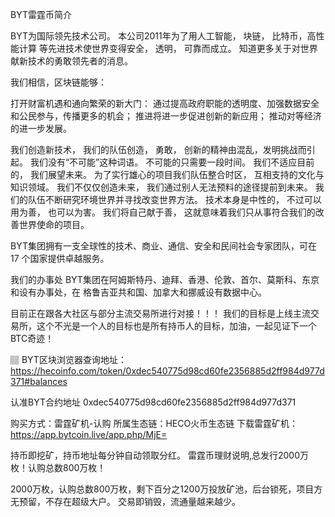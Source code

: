 BYT雷霆币简介

BYT为国际领先技术公司。 本公司2011年为了用人工智能， 块链， 比特币，高性能计算 等先进技术使世界变得安全， 透明， 可靠而成立。 知道更多关于对世界献新技术的勇敢领先者的消息。

我们相信，区块链能够：

打开财富机遇和通向繁荣的新大门：
通过提高政府职能的透明度、加强数据安全和公民参与，传播更多的机会；
推进将进一步促进创新的新应用；
推动对等经济的进一步发展。

我们创造新技术， 我们的队伍创造， 勇敢， 创新的精神由混乱，发明挑战而引起。 我们没有“不可能”这种词语。 不可能的只需要一段时间。
我们不适应目前的， 我们展望未来。 为了实行雄心的项目我们队伍整合时区， 互相支持的文化与知识领域。
我们不仅仅创造未来， 我们通过别人无法预料的途径提前到未来。 我们的队伍不断研究环境世界并寻找改变世界方法。
技术本身是中性的， 不过可以用为善， 也可以为害。 我们将自己献于善， 这就意味着我们只从事符合我们的改善世界使命的项目。

BYT集团拥有一支全球性的技术、商业、通信、安全和民间社会专家团队，可在 17 个国家提供卓越服务。

我们的办事处
BYT集团在阿姆斯特丹、迪拜、香港、伦敦、首尔、莫斯科、东京和设有办事处，在 格鲁吉亚共和国、加拿大和挪威设有数据中心。

目前正在跟各大社区与部分主流交易所进行对接！！！
我们的目标是上线主流交易所，这个不光是一个人的目标也是所有持币人的目标，加油，一起见证下一个BTC奇迹！

 

🏽 BYT区块浏览器查询地址：
https://hecoinfo.com/token/0xdec540775d98cd60fe2356885d2ff984d977d371#balances

认准BYT合约地址
0xdec540775d98cd60fe2356885d2ff984d977d371

购买方式：雷霆矿机-认购
所属生态链：HECO火币生态链
下载雷霆矿机：https://app.bytcoin.live/app.php/MjE=

持币即挖矿，持币地址每分钟自动领取分红。
雷霆币理财说明,总发行2000万枚！认购总数800万枚！


2000万枚，认购总数800万枚，剩下百分之1200万投放矿池，后台锁死，项目方无预留，不存在超级大户。
交易即销毁，流通量越来越少。
